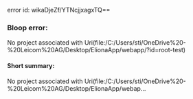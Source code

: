 error id: wikaDjeZf/YTNcjjxagxTQ==
### Bloop error:

No project associated with Uri(file:/C:/Users/sti/OneDrive%20-%20Leicom%20AG/Desktop/ElionaApp/webapp/?id=root-test)
#### Short summary: 

No project associated with Uri(file:/C:/Users/sti/OneDrive%20-%20Leicom%20AG/Desktop/ElionaApp/webap...